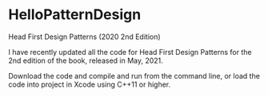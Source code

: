 # HelloPatternDesign
Head First Design Patterns (2020 2nd Edition)

I have recently updated all the code for Head First Design Patterns for the 2nd edition of the book, released in May, 2021.

Download the code and compile and run from the command line, or load the code into project in Xcode using C++11 or higher.
